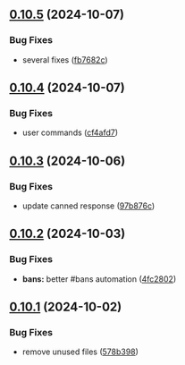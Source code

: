 ## [0.10.5](https://github.com/Torwent/wasp-discord/compare/v0.10.4...v0.10.5) (2024-10-07)


### Bug Fixes

* several fixes ([fb7682c](https://github.com/Torwent/wasp-discord/commit/fb7682cf1824acc757e9165a181fa191a799a939))



## [0.10.4](https://github.com/Torwent/wasp-discord/compare/v0.10.3...v0.10.4) (2024-10-07)


### Bug Fixes

* user commands ([cf4afd7](https://github.com/Torwent/wasp-discord/commit/cf4afd79607a0fa33d99027fedfd34a2a86669e0))



## [0.10.3](https://github.com/Torwent/wasp-discord/compare/v0.10.2...v0.10.3) (2024-10-06)


### Bug Fixes

* update canned response ([97b876c](https://github.com/Torwent/wasp-discord/commit/97b876c4a262ba1e68cd4c944b42d3aeb825ee55))



## [0.10.2](https://github.com/Torwent/wasp-discord/compare/v0.10.1...v0.10.2) (2024-10-03)


### Bug Fixes

* **bans:** better #bans automation ([4fc2802](https://github.com/Torwent/wasp-discord/commit/4fc28020a6fa1e24787c37d7d61794e532f69a0b))



## [0.10.1](https://github.com/Torwent/wasp-discord/compare/v0.10.0...v0.10.1) (2024-10-02)


### Bug Fixes

* remove unused files ([578b398](https://github.com/Torwent/wasp-discord/commit/578b3985e39f10905569adc27ba06aa9d499e7a3))



